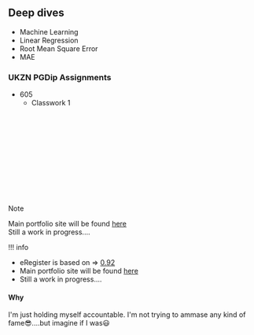 ## Deep dives
  - Machine Learning
  - Linear Regression
  - Root Mean Square Error
  - MAE

### UKZN PGDip Assignments
  - 605
    - Classwork 1
<br>
<br>
<br>
<br>
<br>
<br>
<br>
<br>
<br>
<br>


> [!NOTE]  
> Main portfolio site will be found [here](https://kgatman.github.io/) <br>
> Still a work in progress....


!!! info
  * eRegister is based on => [0.92](https://bahmni.atlassian.net/wiki/spaces/BAH/pages/20185103/Release+Notes)
  * Main portfolio site will be found [here](https://kgatman.github.io/) <br>
  * Still a work in progress....


#### Why
I'm just holding myself accountable. I'm not trying to ammase any kind of fame😎....but imagine if I was😃